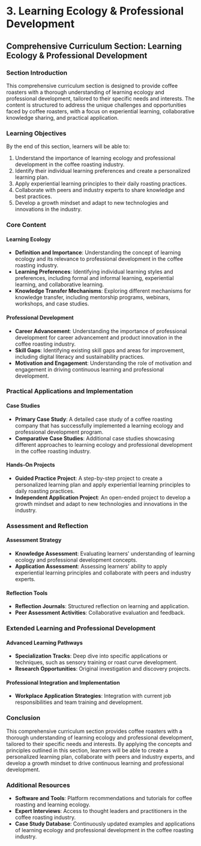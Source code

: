 # 3. Learning Ecology & Professional Development

## Comprehensive Curriculum Section: Learning Ecology & Professional Development

### Section Introduction

This comprehensive curriculum section is designed to provide coffee roasters with a thorough understanding of learning ecology and professional development, tailored to their specific needs and interests. The content is structured to address the unique challenges and opportunities faced by coffee roasters, with a focus on experiential learning, collaborative knowledge sharing, and practical application.

### Learning Objectives

By the end of this section, learners will be able to:

1. Understand the importance of learning ecology and professional development in the coffee roasting industry.
2. Identify their individual learning preferences and create a personalized learning plan.
3. Apply experiential learning principles to their daily roasting practices.
4. Collaborate with peers and industry experts to share knowledge and best practices.
5. Develop a growth mindset and adapt to new technologies and innovations in the industry.

### Core Content

#### Learning Ecology

* **Definition and Importance**: Understanding the concept of learning ecology and its relevance to professional development in the coffee roasting industry.
* **Learning Preferences**: Identifying individual learning styles and preferences, including formal and informal learning, experiential learning, and collaborative learning.
* **Knowledge Transfer Mechanisms**: Exploring different mechanisms for knowledge transfer, including mentorship programs, webinars, workshops, and case studies.

#### Professional Development

* **Career Advancement**: Understanding the importance of professional development for career advancement and product innovation in the coffee roasting industry.
* **Skill Gaps**: Identifying existing skill gaps and areas for improvement, including digital literacy and sustainability practices.
* **Motivation and Engagement**: Understanding the role of motivation and engagement in driving continuous learning and professional development.

### Practical Applications and Implementation

#### Case Studies

* **Primary Case Study**: A detailed case study of a coffee roasting company that has successfully implemented a learning ecology and professional development program.
* **Comparative Case Studies**: Additional case studies showcasing different approaches to learning ecology and professional development in the coffee roasting industry.

#### Hands-On Projects

* **Guided Practice Project**: A step-by-step project to create a personalized learning plan and apply experiential learning principles to daily roasting practices.
* **Independent Application Project**: An open-ended project to develop a growth mindset and adapt to new technologies and innovations in the industry.

### Assessment and Reflection

#### Assessment Strategy

* **Knowledge Assessment**: Evaluating learners' understanding of learning ecology and professional development concepts.
* **Application Assessment**: Assessing learners' ability to apply experiential learning principles and collaborate with peers and industry experts.

#### Reflection Tools

* **Reflection Journals**: Structured reflection on learning and application.
* **Peer Assessment Activities**: Collaborative evaluation and feedback.

### Extended Learning and Professional Development

#### Advanced Learning Pathways

* **Specialization Tracks**: Deep dive into specific applications or techniques, such as sensory training or roast curve development.
* **Research Opportunities**: Original investigation and discovery projects.

#### Professional Integration and Implementation

* **Workplace Application Strategies**: Integration with current job responsibilities and team training and development.

### Conclusion

This comprehensive curriculum section provides coffee roasters with a thorough understanding of learning ecology and professional development, tailored to their specific needs and interests. By applying the concepts and principles outlined in this section, learners will be able to create a personalized learning plan, collaborate with peers and industry experts, and develop a growth mindset to drive continuous learning and professional development.

### Additional Resources

* **Software and Tools**: Platform recommendations and tutorials for coffee roasting and learning ecology.
* **Expert Interviews**: Access to thought leaders and practitioners in the coffee roasting industry.
* **Case Study Database**: Continuously updated examples and applications of learning ecology and professional development in the coffee roasting industry.